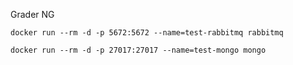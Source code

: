 Grader NG

```
docker run --rm -d -p 5672:5672 --name=test-rabbitmq rabbitmq
```

```
docker run --rm -d -p 27017:27017 --name=test-mongo mongo
```
